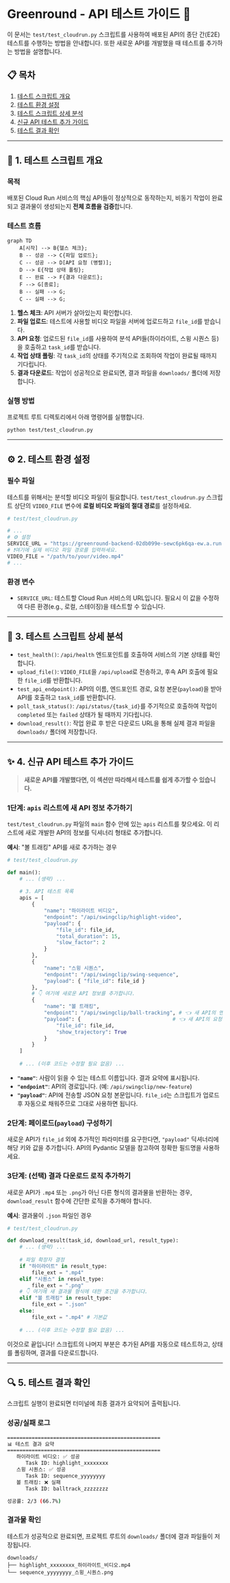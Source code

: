# Greenround - API 테스트 가이드 🧪

이 문서는 `test/test_cloudrun.py` 스크립트를 사용하여 배포된 API의 종단 간(E2E) 테스트를 수행하는 방법을 안내합니다. 또한 새로운 API를 개발했을 때 테스트를 추가하는 방법을 설명합니다.

## 📋 목차
1. [테스트 스크립트 개요](#1-테스트-스크립트-개요)
2. [테스트 환경 설정](#2-테스트-환경-설정)
3. [테스트 스크립트 상세 분석](#3-테스트-스크립트-상세-분석)
4. [신규 API 테스트 추가 가이드](#4-신규-api-테스트-추가-가이드)
5. [테스트 결과 확인](#5-테스트-결과-확인)

---

## 🚀 1. 테스트 스크립트 개요

### 목적
배포된 Cloud Run 서비스의 핵심 API들이 정상적으로 동작하는지, 비동기 작업이 완료되고 결과물이 생성되는지 **전체 흐름을 검증**합니다.

### 테스트 흐름
```mermaid
graph TD
    A[시작] --> B{헬스 체크};
    B -- 성공 --> C{파일 업로드};
    C -- 성공 --> D[API 요청 (병렬)];
    D --> E{작업 상태 폴링};
    E -- 완료 --> F{결과 다운로드};
    F --> G[종료];
    B -- 실패 --> G;
    C -- 실패 --> G;
```
1.  **헬스 체크**: API 서버가 살아있는지 확인합니다.
2.  **파일 업로드**: 테스트에 사용할 비디오 파일을 서버에 업로드하고 `file_id`를 받습니다.
3.  **API 요청**: 업로드된 `file_id`를 사용하여 분석 API들(하이라이트, 스윙 시퀀스 등)을 호출하고 `task_id`를 받습니다.
4.  **작업 상태 폴링**: 각 `task_id`의 상태를 주기적으로 조회하여 작업이 완료될 때까지 기다립니다.
5.  **결과 다운로드**: 작업이 성공적으로 완료되면, 결과 파일을 `downloads/` 폴더에 저장합니다.

### 실행 방법
프로젝트 루트 디렉토리에서 아래 명령어를 실행합니다.

```bash
python test/test_cloudrun.py
```

---

## ⚙️ 2. 테스트 환경 설정

### 필수 파일
테스트를 위해서는 분석할 비디오 파일이 필요합니다. `test/test_cloudrun.py` 스크립트 상단의 `VIDEO_FILE` 변수에 **로컬 비디오 파일의 절대 경로**를 설정하세요.

```python
# test/test_cloudrun.py

# ...
# ⚙️ 설정
SERVICE_URL = "https://greenround-backend-02db099e-sewc6pk6qa-ew.a.run.app"
# ❗여기에 실제 비디오 파일 경로를 입력하세요.
VIDEO_FILE = "/path/to/your/video.mp4"
# ...
```

### 환경 변수
-   `SERVICE_URL`: 테스트할 Cloud Run 서비스의 URL입니다. 필요시 이 값을 수정하여 다른 환경(e.g., 로컬, 스테이징)을 테스트할 수 있습니다.

---

## 🔬 3. 테스트 스크립트 상세 분석

-   `test_health()`: `/api/health` 엔드포인트를 호출하여 서비스의 기본 상태를 확인합니다.
-   `upload_file()`: `VIDEO_FILE`을 `/api/upload`로 전송하고, 후속 API 호출에 필요한 `file_id`를 반환합니다.
-   `test_api_endpoint()`: API의 이름, 엔드포인트 경로, 요청 본문(`payload`)을 받아 API를 호출하고 `task_id`를 반환합니다.
-   `poll_task_status()`: `/api/status/{task_id}`를 주기적으로 호출하여 작업이 `completed` 또는 `failed` 상태가 될 때까지 기다립니다.
-   `download_result()`: 작업 완료 후 받은 다운로드 URL을 통해 실제 결과 파일을 `downloads/` 폴더에 저장합니다.

---

## ✨ 4. 신규 API 테스트 추가 가이드

> **새로운 API를 개발했다면, 이 섹션만 따라해서 테스트를 쉽게 추가할 수 있습니다.**

### 1단계: `apis` 리스트에 새 API 정보 추가하기
`test/test_cloudrun.py` 파일의 `main` 함수 안에 있는 `apis` 리스트를 찾으세요. 이 리스트에 새로 개발한 API의 정보를 딕셔너리 형태로 추가합니다.

**예시**: "볼 트래킹" API를 새로 추가하는 경우

```python
# test/test_cloudrun.py

def main():
    # ... (생략) ...
    
    # 3. API 테스트 목록
    apis = [
        {
            "name": "하이라이트 비디오",
            "endpoint": "/api/swingclip/highlight-video",
            "payload": {
                "file_id": file_id,
                "total_duration": 15,
                "slow_factor": 2
            }
        },
        {
            "name": "스윙 시퀀스",
            "endpoint": "/api/swingclip/swing-sequence",
            "payload": { "file_id": file_id }
        },
        # 👇 여기에 새로운 API 정보를 추가합니다.
        {
            "name": "볼 트래킹",
            "endpoint": "/api/swingclip/ball-tracking", # 👈 새 API의 엔드포인트
            "payload": {                              # 👈 새 API의 요청 본문
                "file_id": file_id,
                "show_trajectory": True
            }
        }
    ]
    
    # ... (이후 코드는 수정할 필요 없음) ...
```

-   **`"name"`**: 사람이 읽을 수 있는 테스트 이름입니다. 결과 요약에 표시됩니다.
-   **`"endpoint"`**: API의 경로입니다. (예: `/api/swingclip/new-feature`)
-   **`"payload"`**: API에 전송할 JSON 요청 본문입니다. `file_id`는 스크립트가 업로드 후 자동으로 채워주므로 그대로 사용하면 됩니다.

### 2단계: 페이로드(`payload`) 구성하기
새로운 API가 `file_id` 외에 추가적인 파라미터를 요구한다면, `"payload"` 딕셔너리에 해당 키와 값을 추가합니다. API의 Pydantic 모델을 참고하여 정확한 필드명을 사용하세요.

### 3단계: (선택) 결과 다운로드 로직 추가하기
새로운 API가 `.mp4` 또는 `.png`가 아닌 다른 형식의 결과물을 반환하는 경우, `download_result` 함수에 간단한 로직을 추가해야 합니다.

**예시**: 결과물이 `.json` 파일인 경우

```python
# test/test_cloudrun.py

def download_result(task_id, download_url, result_type):
    # ... (생략) ...
    
    # 파일 확장자 결정
    if "하이라이트" in result_type:
        file_ext = ".mp4"
    elif "시퀀스" in result_type:
        file_ext = ".png"
    # 👇 여기에 새 결과물 형식에 대한 조건을 추가합니다.
    elif "볼 트래킹" in result_type:
        file_ext = ".json"
    else:
        file_ext = ".mp4" # 기본값
        
    # ... (이후 코드는 수정할 필요 없음) ...
```

이것으로 끝입니다! 스크립트의 나머지 부분은 추가된 API를 자동으로 테스트하고, 상태를 폴링하며, 결과를 다운로드합니다.

---

## 🔍 5. 테스트 결과 확인

스크립트 실행이 완료되면 터미널에 최종 결과가 요약되어 출력됩니다.

### 성공/실패 로그
```bash
==================================================
📊 테스트 결과 요약
==================================================
   하이라이트 비디오: ✅ 성공
      Task ID: highlight_xxxxxxxx
   스윙 시퀀스: ✅ 성공
      Task ID: sequence_yyyyyyyy
   볼 트래킹: ❌ 실패
      Task ID: balltrack_zzzzzzzz

성공률: 2/3 (66.7%)
```

### 결과물 확인
테스트가 성공적으로 완료되면, 프로젝트 루트의 `downloads/` 폴더에 결과 파일들이 저장됩니다.

```
downloads/
├── highlight_xxxxxxxx_하이라이트_비디오.mp4
└── sequence_yyyyyyyy_스윙_시퀀스.png
``` 